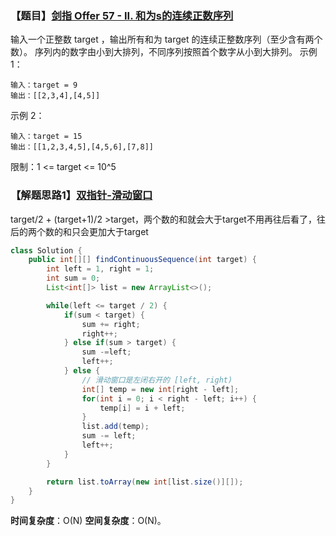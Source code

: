 ### 【题目】[剑指 Offer 57 - II. 和为s的连续正数序列](https://leetcode-cn.com/problems/he-wei-sde-lian-xu-zheng-shu-xu-lie-lcof/)
输入一个正整数 target ，输出所有和为 target 的连续正整数序列（至少含有两个数）。
序列内的数字由小到大排列，不同序列按照首个数字从小到大排列。
示例 1：
	
	输入：target = 9
	输出：[[2,3,4],[4,5]]
示例 2：

	输入：target = 15
	输出：[[1,2,3,4,5],[4,5,6],[7,8]]

限制：1 <= target <= 10^5

### 【解题思路1】[双指针-滑动窗口](https://leetcode-cn.com/problems/he-wei-sde-lian-xu-zheng-shu-xu-lie-lcof/solution/shi-yao-shi-hua-dong-chuang-kou-yi-ji-ru-he-yong-h/)
target/2 + (target+1)/2 >target，两个数的和就会大于target不用再往后看了，往后的两个数的和只会更加大于target 
```java
class Solution {
    public int[][] findContinuousSequence(int target) {
        int left = 1, right = 1;
        int sum = 0;
        List<int[]> list = new ArrayList<>();

        while(left <= target / 2) {
            if(sum < target) {
                sum += right;
                right++;
            } else if(sum > target) {
                sum -=left;
                left++;
            } else {
            	// 滑动窗口是左闭右开的 [left, right)
                int[] temp = new int[right - left];
                for(int i = 0; i < right - left; i++) {
                    temp[i] = i + left;
                }
                list.add(temp);
                sum -= left;
                left++;
            }
        }

        return list.toArray(new int[list.size()][]);
    }
}
```

**时间复杂度**：O(N)
**空间复杂度**：O(N)。